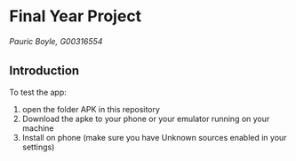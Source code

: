 # Final Year Project
###### Pauric Boyle, G00316554

## Introduction
To test the app:
1. open the folder APK in this repository
2. Download the apke to your phone or your emulator running on your machine 
3. Install on phone (make sure you have Unknown sources enabled in your settings)

